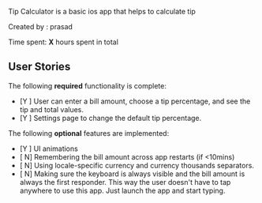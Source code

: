 Tip Calculator  is a basic ios app that helps to calculate tip

Created by : prasad

Time spent: **X** hours spent in total

## User Stories

The following **required** functionality is complete:

* [Y ] User can enter a bill amount, choose a tip percentage, and see the tip and total values.
* [Y ] Settings page to change the default tip percentage.

The following **optional** features are implemented:
* [Y ] UI animations
* [ N] Remembering the bill amount across app restarts (if <10mins)
* [ N] Using locale-specific currency and currency thousands separators.
* [ N] Making sure the keyboard is always visible and the bill amount is always the first responder. This way the user doesn't have to tap anywhere to use this app. Just launch the app and start typing.
